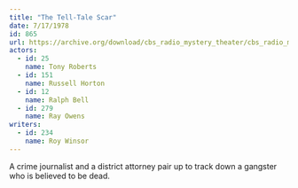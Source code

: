 ```yaml
---
title: "The Tell-Tale Scar"
date: 7/17/1978
id: 865
url: https://archive.org/download/cbs_radio_mystery_theater/cbs_radio_mystery_theater-0851-0900.zip/cbs_radio_mystery_theater-0851-0900%2Fcbsrmt_0865_the_tell_tale_scar.mp3
actors:  
  - id: 25
    name: Tony Roberts  
  - id: 151
    name: Russell Horton  
  - id: 12
    name: Ralph Bell  
  - id: 279
    name: Ray Owens
writers:  
  - id: 234
    name: Roy Winsor
---
```

A crime journalist and a district attorney pair up to track down a gangster who is believed to be dead.